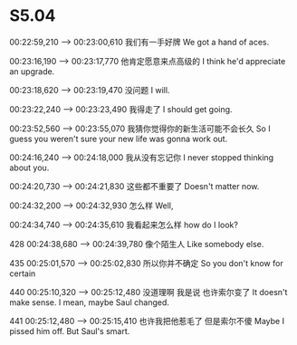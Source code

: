 # S5.04

00:22:59,210 --> 00:23:00,610
我们有一手好牌
We got a hand of aces.


00:23:16,190 --> 00:23:17,770
他肯定愿意来点高级的
I think he'd appreciate an upgrade.

00:23:18,620 --> 00:23:19,470
没问题
I will.

00:23:22,240 --> 00:23:23,490
我得走了
I should get going.

00:23:52,560 --> 00:23:55,070
我猜你觉得你的新生活可能不会长久
So I guess you weren't sure your new life was gonna work out.

00:24:16,240 --> 00:24:18,000
我从没有忘记你
I never stopped thinking about you.

00:24:20,730 --> 00:24:21,830
这些都不重要了
Doesn't matter now.

00:24:32,200 --> 00:24:32,930
怎么样
Well,

00:24:34,740 --> 00:24:35,610
我看起来怎么样
how do I look?

428
00:24:38,680 --> 00:24:39,780
像个陌生人
Like somebody else.

435
00:25:01,570 --> 00:25:02,830
所以你并不确定
So you don't know for certain

440
00:25:10,320 --> 00:25:12,480
没道理啊  我是说  也许索尔变了
It doesn't make sense. I mean, maybe Saul changed.

441
00:25:12,480 --> 00:25:15,410
也许我把他惹毛了  但是索尔不傻
Maybe I pissed him off. But Saul's smart.

